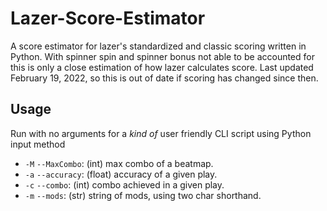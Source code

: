 # Lazer-Score-Estimator
A score estimator for lazer's standardized and classic scoring written in Python.
With spinner spin and spinner bonus not able to be accounted for this is only a close estimation of how lazer calculates score. Last updated February 19, 2022, so this is out of date if scoring has changed since then.

## Usage
Run with no arguments for a *kind of* user friendly CLI script using Python input method
- `-M` `--MaxCombo`: (int) max combo of a beatmap.
- `-a` `--accuracy`: (float) accuracy of a given play.
- `-c` `--combo`: (int) combo achieved in a given play.
- `-m` `--mods`: (str) string of mods, using two char shorthand.

